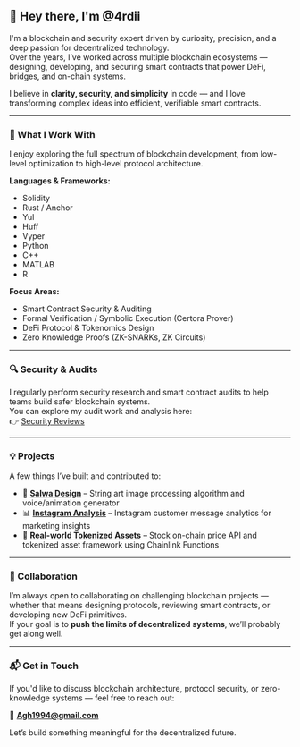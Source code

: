## 👋 Hey there, I'm @4rdii

I'm a blockchain and security expert driven by curiosity, precision, and a deep passion for decentralized technology.  
Over the years, I’ve worked across multiple blockchain ecosystems — designing, developing, and securing smart contracts that power DeFi, bridges, and on-chain systems.  

I believe in **clarity, security, and simplicity** in code — and I love transforming complex ideas into efficient, verifiable smart contracts.

---

### 🧠 What I Work With

I enjoy exploring the full spectrum of blockchain development, from low-level optimization to high-level protocol architecture.

**Languages & Frameworks:**
- Solidity  
- Rust / Anchor  
- Yul  
- Huff  
- Vyper  
- Python  
- C++  
- MATLAB  
- R  

**Focus Areas:**
- Smart Contract Security & Auditing  
- Formal Verification / Symbolic Execution (Certora Prover)  
- DeFi Protocol & Tokenomics Design  
- Zero Knowledge Proofs (ZK-SNARKs, ZK Circuits)  

---

### 🔍 Security & Audits

I regularly perform security research and smart contract audits to help teams build safer blockchain systems.  
You can explore my audit work and analysis here:  
👉 [Security Reviews](https://github.com/4rdii/Securtiy-Reviews)

---

### 💡 Projects

A few things I’ve built and contributed to:

- 🎨 **[Salwa Design](https://salwadesign.com/?lang=ar)** – String art image processing algorithm and voice/animation generator  
- 📊 **[Instagram Analysis](https://github.com/4rdii/instagram-message-analysis)** – Instagram customer message analytics for marketing insights  
- 🔗 **[Real-world Tokenized Assets](https://github.com/PatrickAlphaC/rwa-creator)** – Stock on-chain price API and tokenized asset framework using Chainlink Functions  

---

### 🤝 Collaboration

I’m always open to collaborating on challenging blockchain projects — whether that means designing protocols, reviewing smart contracts, or developing new DeFi primitives.  
If your goal is to **push the limits of decentralized systems**, we’ll probably get along well.

---

### 📬 Get in Touch

If you'd like to discuss blockchain architecture, protocol security, or zero-knowledge systems — feel free to reach out:

📧 **Agh1994@gmail.com**

Let’s build something meaningful for the decentralized future.
